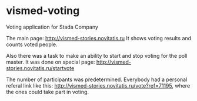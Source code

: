 # vismed-voting
Voting application for Stada Company

The main page: http://vismed-stories.novitatis.ru
It shows voting results and counts voted people.

Also there was a task to make an ability to start and stop voting for the poll master. 
It was done on special page: http://vismed-stories.novitatis.ru/startvote

The number of participants was predetermined. Everybody had a personal referal link like this:
http://vismed-stories.novitatis.ru/vote?ref=71195, where the ones could take part in voting.

